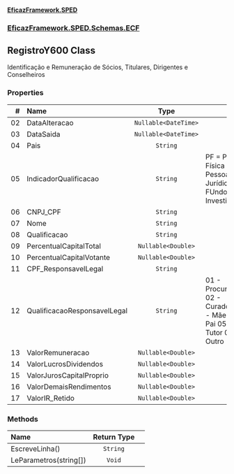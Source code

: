 #### [EficazFramework.SPED](EficazFrameworkSPED.md 'EficazFramework SPED')
### [EficazFramework.SPED.Schemas.ECF](EficazFramework.SPED.Schemas.ECF.md 'EficazFramework.SPED.Schemas.ECF')

## RegistroY600 Class

Identificação e Remuneração de Sócios, Titulares, Dirigentes e Conselheiros
### Properties

| # | Name | Type | |
| ---: | :--- | :---: | :--- |
| 02 | DataAlteracao | `Nullable<DateTime>` |  |
| 03 | DataSaida | `Nullable<DateTime>` |  |
| 04 | Pais | `String` |  |
| 05 | IndicadorQualificacao | `String` | PF = Pessoa Física            PJ = Pessoa Jurídica            FI = FUndo de Investimento |
| 06 | CNPJ_CPF | `String` |  |
| 07 | Nome | `String` |  |
| 08 | Qualificacao | `String` |  |
| 09 | PercentualCapitalTotal | `Nullable<Double>` |  |
| 10 | PercentualCapitalVotante | `Nullable<Double>` |  |
| 11 | CPF_ResponsavelLegal | `String` |  |
| 12 | QualificacaoResponsavelLegal | `String` | 01 - Procurador            02 - Curador            03 - Mãe            04 - Pai            05 - Tutor            06 - Outro |
| 13 | ValorRemuneracao | `Nullable<Double>` |  |
| 14 | ValorLucrosDividendos | `Nullable<Double>` |  |
| 15 | ValorJurosCapitalProprio | `Nullable<Double>` |  |
| 16 | ValorDemaisRendimentos | `Nullable<Double>` |  |
| 17 | ValorIR_Retido | `Nullable<Double>` |  |
### Methods

| Name | Return Type | |
| :--- | :---: | :--- |
| EscreveLinha() | `String` |  |
| LeParametros(string[]) | `Void` |  |
